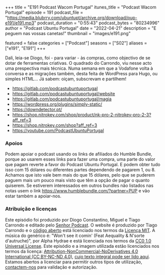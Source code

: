 +++
title = "E191 Podcast Wacom Portugal"
itunes_title = "Podcast Wacom Portugal"
episode = 191
podcast_file = "https://media.blubrry.com/ubuntupt/archive.org/download/pup-e191/e191.mp3"
podcast_duration = "0:55:43"
podcast_bytes = "80234996"
author = "Podcast Ubuntu Portugal"
date = "2022-04-21"
description = "E peguem nas vossas canetas!"
thumbnail = "images/e191.png"

featured = false
categories = ["Podcast"]
seasons = ["S02"]
aliases = ["e191", "E191"]
+++

Dali, leia-se Diogo, foi - para variar - às compras, como objectivo de se dotar de ferramentas criativas. O quadrado do Carrondo, viu nesse acto uma prespectiva mais técnica. Numa semana em que a Vodafone volta à conversa e as migrações também, desta feita de WordPress para Hugo, ou simples HTML...
Já sabem: oiçam, subscrevam e partilhem!

* https://gitlab.com/podcastubuntuportugal
* https://gitlab.com/podcastubuntuportugal/website
* https://gitlab.com/podcastubuntuportugal/magia
* https://wordpress.org/plugins/simply-static/
* https://downdetector.pt/
* https://shop.nitrokey.com/shop/product/nk-pro-2-nitrokey-pro-2-3?aff_ref=3
* https://shop.nitrokey.com/shop?aff_ref=3
* https://youtube.com/PodcastUbuntuPortugal



### Apoios
Podem apoiar o podcast usando os links de afiliados do Humble Bundle, porque ao usarem esses links para fazer uma compra, uma parte do valor que pagam reverte a favor do Podcast Ubuntu Portugal.
E podem obter tudo isso com 15 dólares ou diferentes partes dependendo de pagarem 1, ou 8.
Achamos que isto vale bem mais do que 15 dólares, pelo que se puderem paguem mais um pouco mais visto que têm a opção de pagar o quanto quiserem.
Se estiverem interessados em outros bundles não listados nas notas usem o link https://www.humblebundle.com/?partner=PUP e vão estar também a apoiar-nos.

### Atribuição e licenças
Este episódio foi produzido por Diogo Constantino, Miguel e Tiago Carrondo e editado pelo [Senhor Podcast](https://senhorpodcast.pt/).
O website é produzido por Tiago Carrondo e o [código aberto](https://gitlab.com/podcastubuntuportugal/website) está licenciado nos termos da [Licença MIT](https://gitlab.com/podcastubuntuportugal/website/main/LICENSE).
A música do genérico é: "Won't see it comin' (Feat Aequality & N'sorte d'autruche)", por Alpha Hydrae e está licenciada nos termos da [CC0 1.0 Universal License](https://creativecommons.org/publicdomain/zero/1.0/).
Este episódio e a imagem utilizada estão licenciados nos termos da licença: [Attribution-NonCommercial-NoDerivatives 4.0 International (CC BY-NC-ND 4.0)](https://creativecommons.org/licenses/by-nc-nd/4.0/), [cujo texto integral pode ser lido aqui](https://creativecommons.org/licenses/by-nc-nd/4.0/legalcode). Estamos abertos a licenciar para permitir outros tipos de utilização, [contactem-nos](https://podcastubuntuportugal.org/contactos) para validação e autorização.


